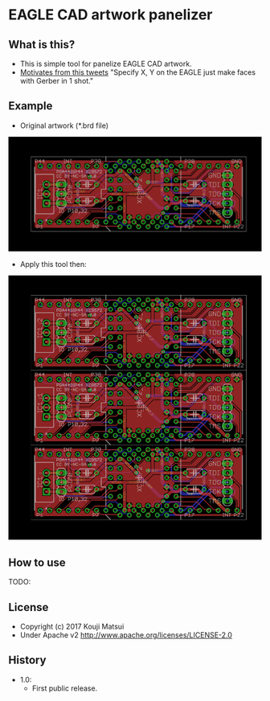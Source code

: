 # EAGLE CAD artwork panelizer

## What is this?

* This is simple tool for panelize EAGLE CAD artwork.
* [Motivates from this tweets](https://twitter.com/kekyo2/status/852850454740353024) "Specify X, Y on the EAGLE just make faces with Gerber in 1 shot."

## Example

* Original artwork (*.brd file)

![Original artwork](OriginalArtwork.png)

* Apply this tool then:

![Panelized artwork](PanelizedArtwork.png)

## How to use

TODO:

## License

* Copyright (c) 2017 Kouji Matsui
* Under Apache v2 http://www.apache.org/licenses/LICENSE-2.0

## History

* 1.0:
  * First public release.
